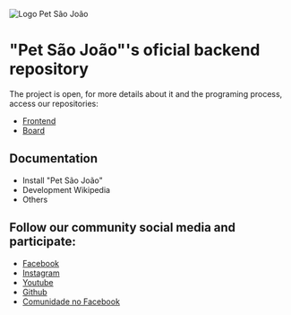 ![Logo Pet São João]

# "Pet São João"'s oficial backend repository

The project is open, for more details about it and the programing process, access our repositories:

 - [Frontend]
 - [Board]

## Documentation

- Install "Pet São João"
- Development Wikipedia
- Others

## Follow our community social media and participate:

- [Facebook]()
- [Instagram]()
- [Youtube]()
- [Github]()
- [Comunidade no Facebook]()

[Frontend]: https://github.com/aluisribeiro/petsaojoao-flutter
[Board]: https://github.com/aluisribeiro/petsaojoao-board
[Logo Pet São João]: https://github.com/LucasNicolauDelGiudice/petsaojoao-board/blob/master/public/images/Screenshot.png
[Gif Exemplo]: https://github.com/LucasNicolauDelGiudice/petsaojoao-board/blob/master/public/images/Hello%20World.gif
